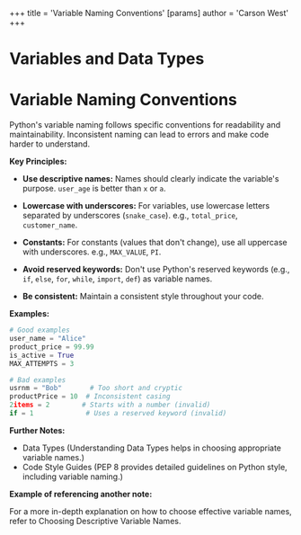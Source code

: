+++
 title = 'Variable Naming Conventions'
[params]
	author = 'Carson West'
+++
# Variables and Data Types
# Variable Naming Conventions 
Python's variable naming follows specific conventions for readability and maintainability.  Inconsistent naming can lead to errors and make code harder to understand.


**Key Principles:**

* **Use descriptive names:** Names should clearly indicate the variable's purpose.  `user_age` is better than `x` or `a`.

* **Lowercase with underscores:**  For variables, use lowercase letters separated by underscores (`snake_case`).  e.g., `total_price`, `customer_name`.

* **Constants:** For constants (values that don't change), use all uppercase with underscores.  e.g., `MAX_VALUE`, `PI`.

* **Avoid reserved keywords:** Don't use Python's reserved keywords (e.g., `if`, `else`, `for`, `while`, `import`, `def`) as variable names.

* **Be consistent:** Maintain a consistent style throughout your code.


**Examples:**

```python
# Good examples
user_name = "Alice"
product_price = 99.99
is_active = True
MAX_ATTEMPTS = 3

# Bad examples
usrnm = "Bob"       # Too short and cryptic
productPrice = 10  # Inconsistent casing
2items = 2        # Starts with a number (invalid)
if = 1             # Uses a reserved keyword (invalid)

```

**Further Notes:**

* Data Types  (Understanding Data Types helps in choosing appropriate variable names.)
* Code Style Guides (PEP 8 provides detailed guidelines on Python style, including variable naming.)

**Example of referencing another note:**

For a more in-depth explanation on how to choose effective variable names, refer to Choosing Descriptive Variable Names.

